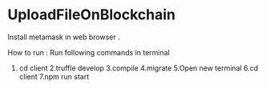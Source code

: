 # UploadFileOnBlockchain

Install metamask in web browser .

How to run :
Run following commands in terminal
1. cd client
2.truffle develop
3.compile 
4.migrate
5.Open new terminal
6.cd client 
7.npm run start

